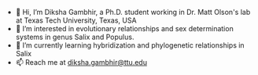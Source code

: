 - 👋 Hi, I’m Diksha Gambhir, a Ph.D. student working in Dr. Matt Olson's lab at Texas Tech University, Texas, USA
- 👀 I’m interested in evolutionary relationships and sex determination systems in genus Salix and Populus.
- 🌱 I’m currently learning hybridization and phylogenetic relationships in Salix
- 📫 Reach me at diksha.gambhir@ttu.edu

<!---
DikshaGambhir97/DikshaGambhir97 is a ✨ special ✨ repository because its `README.md` (this file) appears on your GitHub profile.
You can click the Preview link to take a look at your changes.
--->
